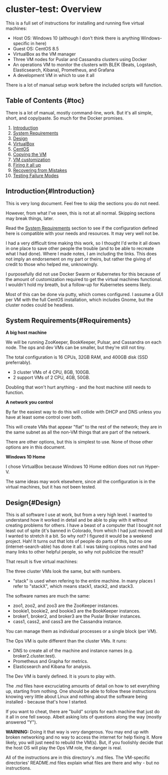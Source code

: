 # cluster-test: Overview

This is a full set of instructions for installing and running five virtual machines:
- Host OS: Windows 10 (although I don't think there is anything Windows-specific in here)
- Guest OS: CentOS 8.5
- VirtualBox as the VM manager
- Three VM nodes for Puslar and Cassandra clusters using Docker
- An operations VM to monitor the clusters with BLEK (Beats, Logstash, Elasticsearch, Kibana), Prometheus, and Grafana
- A development VM in which to use it all

There is a lot of manual setup work before the included scripts will function.

## Table of Contents {#toc}

There is a lot of manual, mostly command-line, work. But it's all simple, short, and copy/paste. So much for the Docker promises.

1. [Introduction](#Introduction)
1. [System Requirements](#Requirements)
1. [Design](#Design)
1. [VirtualBox](cluster-test-01VirtualBoxTemplateVM.md)
1. [CentOS](cluster-test-02CentOSTemplateVM.md)
1. [Copying the VM](cluster-test-03CopyVMs.md)
1. [VM customization](cluster-test-04Customization.md)
1. [Firing it all up](cluster-test-05FiringItUp.md)
1. [Recovering from Mistakes](cluster-test-06Recovery.md)
1. [Testing Failure Modes](cluster-test-07Testing.md)

## Introduction{#Introduction}

This is very long document. Feel free to skip the sections you do not need.

However, from what I've seen, this is not at all normal. Skipping sections may break things, later.

Read the [System Requirements](#Requirements) section to see if the configuration
defined here is compatible with your needs and resources. It may very well not be.

I had a very difficult time making this work, so I thought I'd write it all down in one place 
to save other people the trouble (and to be able to recreate what I had done). Where I made
notes, I am including the links. This does not imply an endorsement on my part or theirs, but 
rather the giving of credit to those who helped me, unknowingly.

I purposefully did not use Docker Swarm or Kubernetes for this because of the amount of 
customization required to get the virtual machines functional. I wouldn't hold my breath, but a
follow-up for Kubernetes seems likely.

Most of this can be done via putty, which comes configured. I assume a GUI per VM with the
full CentOS installation, which includes Gnome, but the cluster nodes could be headless.

## System Requirements{#Requirements}

**A big host machine**

We will be running ZooKeeper, BookKeeper, Pulsar, and Cassandra on each node.
The ops and dev VMs can be smaller, but they're still not tiny.

The total configuration is 16 CPUs, 32GB RAM, and 400GB disk (SSD preferrably).
- 3 cluster VMs of 4 CPU, 8GB, 100GB.
- 2 support VMs of 2 CPU, 4GB, 50GB.

Doubling that won't hurt anything - and the host machine still needs to function.

**A network you control**

By far the easiest way to do this will collide with DHCP and DNS unless you have
at least some control over both.

This will create VMs that appear "flat" to the rest of the network; they are in the
same subnet as all the non-VM things that are part of the netowrk.

There are other options, but this is simplest to use. None of those other options are
in this document.

**Windows 10 Home**

I chose VirtualBox because Windows 10 Home edition does not run Hyper-V.

The same ideas may work elsewhere, since all the configuration is in the virtual machines, but it has not been tested.

## Design{#Design}

This is all software I use at work, but from a very high level. I wanted to understand how it worked in detail and be able to play with it without creating problems for others. I have a beast of a computer that I bought not least out of spite (it's banned in Colorado, from which I had just moved) and I wanted to stretch it a bit. So why not? I figured it would be a weekend project. Hah! It turns out that lots of people do parts of this, but no one (internet-search-able) has done it all. I was taking copious notes and had many links to other helpful people, so why not publicize the result?

That result is five virtual machines:

The three cluster VMs look the same, but with numbers. 
- "stack" is used when refering to the entire machine. In many places I refer to "stackX", which means stack1, stack2, and stack3. 

The software names are much the same:
- zoo1, zoo2, and zoo3 are the ZooKeeper instances.
- bookie1, bookie2, and bookie3 are the BookKeeper instances.
- broker1, broker2, and broker3 are the Puslar Broker instances.
- cass1, cass2, and cass3 are the Cassandra instance.

You can manage them as individual processes or a single block (per VM). 

The Ops VM is quite different than the cluster VMs. It runs:
- DNS to create all of the machine and instance names (e.g. broker2.cluster.test).
- Prometheus and Grapha for metrics.
- Elasticsearch and Kibana for analysis.

The Dev VM is barely defined. It is yours to play with.

The .md files have excruciating amounts of detail on how to set everything up, starting from nothing. One should be able to follow these instructions knowing very little about Linux and nothing about the software being installed - because that's how I started.

If you want to cheat, there are "build" scripts for each machine that just do it all in one fell swoop. Albeit asking lots of questions along the way (mostly answered "Y").

**WARNING:** Doing it that way is *very* dangerous. You may end up with broken networking and no way to access the internet for help fixing it. More likely, you will just need to rebuild the VM(s). But, if you foolishly decide that the host OS will play the Ops VM role, the danger is real.

All of the instructions are in this directory's .md files. The VM-specific directories' README.md files explain what files are there and why - but no instructions.
